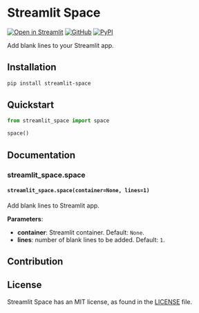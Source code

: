 # Streamlit Space

[![Open in Streamlit][share_badge]][share_link] [![GitHub][github_badge]][github_link] [![PyPI][pypi_badge]][pypi_link] 

Add blank lines to your Streamlit app.



## Installation

```bash
pip install streamlit-space
```



## Quickstart

```python
from streamlit_space import space

space()
```



## Documentation

### streamlit_space.space

#### `streamlit_space.space(container=None, lines=1)`

Add blank lines to Streamlit app.

**Parameters**:

* **container**: Streamlit container. Default: `None`.
* **lines**: number of blank lines to be added. Default: `1`.



## Contribution



## License

Streamlit Space has an MIT license, as found in the [LICENSE](https://github.com/imyizhang/streamlit-space/blob/main/LICENSE) file.



[share_badge]: https://static.streamlit.io/badges/streamlit_badge_black_white.svg
[share_link]: https://share.streamlit.io/imyizhang/streamlit-space/main/examples/example.py

[github_badge]: https://badgen.net/badge/icon/GitHub?icon=github&color=black&label
[github_link]: https://github.com/imyizhang/streamlit-space

[pypi_badge]: https://badgen.net/pypi/v/streamlit-space?icon=pypi&color=black&label
[pypi_link]: https://www.pypi.org/project/streamlit-space